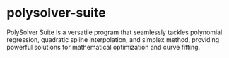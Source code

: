 # polysolver-suite
PolySolver Suite is a versatile program that seamlessly tackles polynomial regression, quadratic spline interpolation, and simplex method, providing powerful solutions for mathematical optimization and curve fitting.
